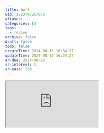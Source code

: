 ```yaml
---
title: hurt
uid: 1723797267672
aliases:
categories: []
tags:
  - review
archive: false
draft: false
todo: false
createTime: 2024-08-16 16:34:27
updateTime: 2024-08-16 16:34:27
sr-due: 2024-08-20
sr-interval: 1
sr-ease: 230
---
```


<iframe
  class="iframe_full"
  src="https://dict.youdao.com/result?word=hurt&lang=en"
>
</iframe>
